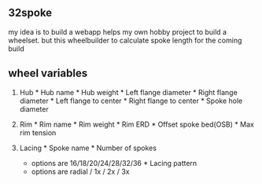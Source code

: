 ## 32spoke
my idea is to build a webapp helps my own hobby project to build a wheelset. but this wheelbuilder to calculate spoke length for the coming build


## wheel variables
  1. Hub
    * Hub name
    * Hub weight
    * Left flange diameter
    * Right flange diameter
    * Left flange to center
    * Right flange to center 
    * Spoke hole diameter
 
  2. Rim
    * Rim name
    * Rim weight
    * Rim ERD
    * Offset spoke bed(OSB)
    * Max rim tension
    
  3. Lacing
    * Spoke name
    * Number of spokes
      - options are 16/18/20/24/28/32/36
    * Lacing pattern
      - options are radial / 1x / 2x / 3x
      
      
    
